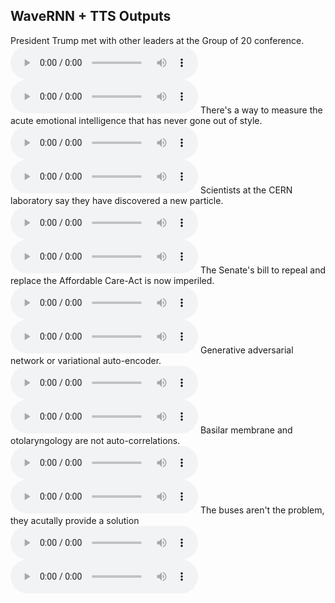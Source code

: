 ## WaveRNN + TTS Outputs
President Trump met with other leaders at the Group of 20 conference.
<audio src="https://github.com/fatchord/model_outputs/blob/master/ljspeech_9bit_mulaw/tts1.wav?raw=true" controls preload></audio>
<audio src="https://github.com/fatchord/model_outputs/blob/master/nixon_9bit_mulaw/tts1.wav?raw=true" controls preload></audio>
There's a way to measure the acute emotional intelligence that has never gone out of style.
<audio src="https://github.com/fatchord/model_outputs/blob/master/ljspeech_9bit_mulaw/tts2.wav?raw=true" controls preload></audio>
<audio src="https://github.com/fatchord/model_outputs/blob/master/nixon_9bit_mulaw/tts2.wav?raw=true" controls preload></audio>
Scientists at the CERN laboratory say they have discovered a new particle.
<audio src="https://github.com/fatchord/model_outputs/blob/master/ljspeech_9bit_mulaw/tts3.wav?raw=true" controls preload></audio>
<audio src="https://github.com/fatchord/model_outputs/blob/master/nixon_9bit_mulaw/tts3.wav?raw=true" controls preload></audio>
The Senate's bill to repeal and replace the Affordable Care-Act is now imperiled.
<audio src="https://github.com/fatchord/model_outputs/blob/master/ljspeech_9bit_mulaw/tts4.wav?raw=true" controls preload></audio>
<audio src="https://github.com/fatchord/model_outputs/blob/master/nixon_9bit_mulaw/tts4.wav?raw=true" controls preload></audio>
Generative adversarial network or variational auto-encoder.
<audio src="https://github.com/fatchord/model_outputs/blob/master/ljspeech_9bit_mulaw/tts5.wav?raw=true" controls preload></audio>
<audio src="https://github.com/fatchord/model_outputs/blob/master/nixon_9bit_mulaw/tts5.wav?raw=true" controls preload></audio>
Basilar membrane and otolaryngology are not auto-correlations.
<audio src="https://github.com/fatchord/model_outputs/blob/master/ljspeech_9bit_mulaw/tts6.wav?raw=true" controls preload></audio>
<audio src="https://github.com/fatchord/model_outputs/blob/master/nixon_9bit_mulaw/tts6.wav?raw=true" controls preload></audio>
The buses aren't the problem, they acutally provide a solution
<audio src="https://github.com/fatchord/model_outputs/blob/master/ljspeech_9bit_mulaw/tts7.wav?raw=true" controls preload></audio>
<audio src="https://github.com/fatchord/model_outputs/blob/master/nixon_9bit_mulaw/tts7.wav?raw=true" controls preload></audio>
